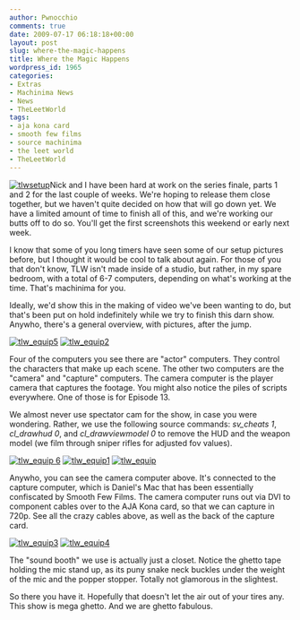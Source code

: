```yaml
---
author: Pwnocchio
comments: true
date: 2009-07-17 06:18:18+00:00
layout: post
slug: where-the-magic-happens
title: Where the Magic Happens
wordpress_id: 1965
categories:
- Extras
- Machinima News
- News
- TheLeetWorld
tags:
- aja kona card
- smooth few films
- source machinima
- the leet world
- TheLeetWorld
---
```


[![tlwsetup](http://smoothfewfilms.com/wp-content/uploads/2009/07/tlwsetup.jpg)](http://smoothfewfilms.com/wp-content/uploads/2009/07/tlwsetup.jpg)Nick and I have been hard at work on the series finale, parts 1 and 2 for the last couple of weeks. We're hoping to release them close together, but we haven't quite decided on how that will go down yet. We have a limited amount of time to finish all of this, and we're working our butts off to do so. You'll get the first screenshots this weekend or early next week.

I know that some of you long timers have seen some of our setup pictures before, but I thought it would be cool to talk about again. For those of you that don't know, TLW isn't made inside of a studio, but rather, in my spare bedroom, with a total of 6-7 computers, depending on what's working at the time. That's machinima for you.

Ideally, we'd show this in the making of video we've been wanting to do, but that's been put on hold indefinitely while we try to finish this darn show. Anywho, there's a general overview, with pictures, after the jump.
<!-- more -->

[![tlw_equip5](http://smoothfewfilms.com/wp-content/uploads/2009/07/tlw_equip5-128x96.jpg)](http://smoothfewfilms.com/wp-content/uploads/2009/07/tlw_equip5.jpg)  [![tlw_equip2](http://smoothfewfilms.com/wp-content/uploads/2009/07/tlw_equip2-128x96.jpg)](http://smoothfewfilms.com/wp-content/uploads/2009/07/tlw_equip2.jpg)

Four of the computers you see there are "actor" computers. They control the characters that make up each scene. The other two computers are the "camera" and "capture" computers. The camera computer is the player camera that captures the footage. You might also notice the piles of scripts everywhere. One of those is for Episode 13.

We almost never use spectator cam for the show, in case you were wondering. Rather, we use the following source commands: _sv_cheats 1_, _cl_drawhud 0_, and _cl_drawviewmodel 0_ to remove the HUD and the weapon model (we film through sniper rifles for adjusted fov values). 

[![tlw_equip 6](http://smoothfewfilms.com/wp-content/uploads/2009/07/tlw_equip-6-128x96.jpg)](http://smoothfewfilms.com/wp-content/uploads/2009/07/tlw_equip-6.jpg)  [![tlw_equip1](http://smoothfewfilms.com/wp-content/uploads/2009/07/tlw_equip1-128x96.jpg)](http://smoothfewfilms.com/wp-content/uploads/2009/07/tlw_equip1.jpg)  [![tlw_equip](http://smoothfewfilms.com/wp-content/uploads/2009/07/tlw_equip-128x96.jpg)](http://smoothfewfilms.com/wp-content/uploads/2009/07/tlw_equip.jpg)

Anywho, you can see the camera computer above. It's connected to the capture computer, which is Daniel's Mac that has been essentially confiscated by Smooth Few Films. The camera computer runs out via DVI to component cables over to the AJA Kona card, so that we can capture in 720p. See all the crazy cables above, as well as the back of the capture card.

[![tlw_equip3](http://smoothfewfilms.com/wp-content/uploads/2009/07/tlw_equip3-128x96.jpg)](http://smoothfewfilms.com/wp-content/uploads/2009/07/tlw_equip3.jpg)  [![tlw_equip4](http://smoothfewfilms.com/wp-content/uploads/2009/07/tlw_equip4-128x96.jpg)](http://smoothfewfilms.com/wp-content/uploads/2009/07/tlw_equip4.jpg)

The "sound booth" we use is actually just a closet. Notice the ghetto tape holding the mic stand up, as its puny snake neck buckles under the weight of the mic and the popper stopper. Totally not glamorous in the slightest.

So there you have it. Hopefully that doesn't let the air out of your tires any. This show is mega ghetto. And we are ghetto fabulous. 


